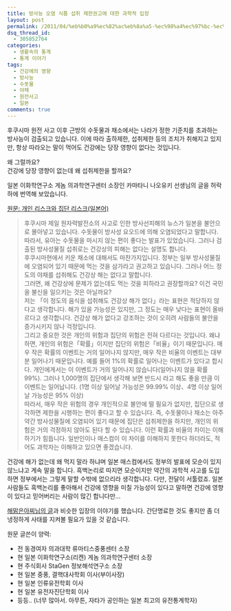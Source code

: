 ```yaml
---
title: 방사능 오염 식품 섭취 제한권고에 대한 과학적 입장
layout: post
permalink: /2011/04/%eb%b0%a9%ec%82%ac%eb%8a%a5-%ec%98%a4%ec%97%bc-%ec%8b%9d%ed%92%88-%ec%84%ad%ec%b7%a8-%ec%a0%9c%ed%95%9c%ea%b6%8c%ea%b3%a0%ec%97%90-%eb%8c%80%ed%95%9c-%ea%b3%bc%ed%95%99%ec%a0%81-%ec%9e%85%ec%9e%a5/
dsq_thread_id:
  - 305852764
categories:
  - 생활속의 통계
  - 통계 이야기
tags:
  - 건강에의 영향
  - 방사능
  - 수돗물
  - 야채
  - 원전사고
  - 일본
comments: true
---
```

후쿠시마 원전 사고 이후 근방의 수돗물과 채소에서는 나라가 정한 기준치를 초과하는 방사능이 검출되고 있습니다. 이에 따라 출하제한, 섭취제한 등의 조치가 취해지고 있지만, 항상 따라오는 말이 먹어도 건강에는 당장 영향이 없다는 것입니다.

왜 그럴까요?  
건강에 당장 영향이 없는데 왜 섭취제한을 할까요?

일본 이화학연구소 게놈 의과학연구센터 소장인 카마타니 나오유키 선생님의 글을 허락하에 번역해 보았습니다.  
  
[원문: 개인 리스크와 집단 리스크(일본어)][1]

> 후쿠시마 제일 원자력발전소의 사고로 인한 방사선피해의 뉴스가 일본을 불안으로 몰아넣고 있습니다. 수돗물이 방사성 요오드에 의해 오염되었다고 말합니다. 따라서, 유아는 수돗물을 마시지 않는 편이 좋다는 발표가 있었습니다. 그러나 검출된 방사성물질 섭취로는 건강상의 피해는 없다는 설명도 합니다.  
> 후쿠시마현에서 키운 채소에 대해서도 마찬가지입니다. 정부는 일부 방사성물질에 오염되어 있기 때문에 먹는 것을 삼가라고 권고하고 있습니다. 그러나 어느 정도의 야채를 섭취해도 건강상 해는 없다고 말합니다.  
> 그러면, 왜 건강상에 문제가 없는데도 먹는 것을 피하라고 권장할까요? 이건 국민을 불신을 일으키는 것은 아닐까요?  
> 저는 「이 정도의 음식을 섭취해도 건강상 해가 없다」라는 표현은 적당하지 않다고 생각합니다. 해가 있을 가능성은 있지만, 그 정도는 매우 낮다는 표현이 올바르다고 생각합니다. 건강상 해가 없다고 강조하는 것이 오히려 사람들의 불안을 증가시키지 않나 걱정입니다.  
> 그리고 중요한 것은 개인의 위험과 집단의 위험은 전혀 다르다는 것입니다. 왜냐하면, 개인의 위험은「확률」이지만 집단의 위험은「비율」이기 때문입니다. 매우 작은 확률의 이벤트는 거의 일어나지 않지만, 매우 작은 비율의 이벤트는 대부분 일어나기 때문입니다. 예를 들어 1%의 확률로 일어나는 이벤트가 있다고 합시다. 개인에게서는 이 이벤트가 거의 일어나지 않습니다(일어나지 않을 확률 99%). 그러나 1,000명의 집단에서 생각해 보면 반드시 라고 해도 좋을 만큼 이 이벤트는 일어납니다. (1명 이상 일어날 가능성은 99.99% 이상、4명 이상 일어날 가능성은 95% 이상)  
> 따라서, 매우 작은 위험의 경우 개인적으로 불안에 떨 필요가 없지만, 집단으로 생각하면 제한을 시행하는 편이 좋다고 할 수 있습니다. 즉, 수돗물이나 채소는 아주 약간 방사성물질에 오염되어 있기 때문에 집단은 섭취제한을 하지만, 개인의 위험은 거의 걱정하지 않아도 된다 할 수 있습니다. 이런 확률과 비율의 차이는 이해하기가 힘듭니다. 일반인이나 매스컴이 이 차이를 이해하지 못한다 하더라도, 적어도 과학자는 이해하고 있으면 좋겠습니다. 

건강에 해가 없는데 왜 먹지 말라 하냐며 일본 매스컴에서도 정부의 발표에 모순이 있지 않느냐고 계속 말을 합니다. 흑백논리로 따지면 모순이지만 약간의 과학적 사고를 도입하면 정부에서는 그렇게 말할 수밖에 없으리라 생각합니다. 다만, 전달이 서툴렀죠. 일본 사람들도 흑백논리를 좋아해서 건강에 영향을 미칠 가능성이 있다고 말하면 건강에 영향이 있다고 믿어버리는 사람이 많긴 합니다만&#8230;

[해맑은아찌님의 글][2]과 비슷한 입장의 이야기를 했습니다. 간단명료한 것도 좋지만 좀 더 냉정하게 사태를 지켜볼 필요가 있을 것 같습니다.

원문 글쓴이 양력:

*   전 동경여자 의과대학 류마티스중풍센터 소장
*   현 일본 이화학연구소(리켄) 게놈 의과학연구센터 소장
*   현 주식회사 StaGen 정보해석연구소 소장
*   현 일본 중풍, 결핵대사학회 이사(부이사장)
*   현 일본 인류유전학회 이사
*   현 일본 유전자진단학회 이사
*   등등.. (너무 많아서. 아무튼, 자타가 공인하는 일본 최고의 유전통계학자)

 [1]: http://www.tufu.or.jp/bbs/bbs019.html
 [2]: http://blog.daum.net/sadprince57/767